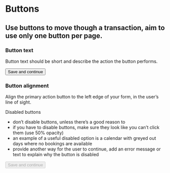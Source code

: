 # Buttons

## Use buttons to move though a transaction, aim to use only one button per page.

### Button text

Button text should be short and describe the action the button performs.

<input class="gv-c-button" type="submit" value="Save and continue">

### Button alignment

Align the primary action button to the left edge of your form, in the user’s line of sight.

Disabled buttons

- don’t disable buttons, unless there’s a good reason to
- if you have to disable buttons, make sure they look like you can’t click them (use 50% opacity)
- an example of a useful disabled option is a calendar with greyed out days where no bookings are available
- provide another way for the user to continue, add an error message or text to explain why the button is disabled

<input class="button" type="submit" value="Save and continue" disabled="disabled">
